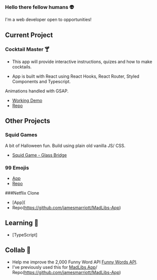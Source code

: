 ### Hello there fellow humans :alien:

I'm a web developer open to opportunities!

## Current Project

### Cocktail Master :cocktail:

- This app will provide interactive instructions, quizes and how to make cocktails.

- App is built with React using React Hooks, React Router, Styled Components and Typescript.

Animations handled with GSAP.
- [Working Demo](https://cocktailking.netlify.app/)
- [Repo](https://github.com/jamesmarriott/CocktailKing)

## Other Projects

### Squid Games
A bit of Halloween fun. Build using plain old vanilla JS/ CSS.
- [Squid Game - Glass Bridge ](https://jamesmarriott.github.io/SquidGame/)

### 99 Emojis
- [App](https://99emojis.netlify.app/)
- [Repo](https://github.com/jamesmarriott/99emojis)

###Netflix Clone
- [App](
- Repo(https://github.com/jamesmarriott/MadLibs-App)

## Learning :seedling:
- [TypeScript]

## Collab 👯
- Help me improve the 2,000 Funny Word API [Funny Words API](https://github.com/jamesmarriott/FunnyWordsAPI).
- I've previously used this for [MadLibs App](https://madlibzapp.netlify.app/)/ Repo(https://github.com/jamesmarriott/MadLibs-App)
